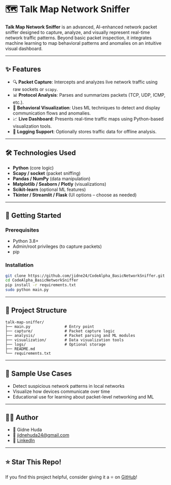 # 🗺️ Talk Map Network Sniffer

**Talk Map Network Sniffer** is an advanced, AI-enhanced network packet sniffer designed to capture, analyze, and visually represent real-time network traffic patterns. Beyond basic packet inspection, it integrates machine learning to map behavioral patterns and anomalies on an intuitive visual dashboard.

---

## ✨ Features

- 🔍 **Packet Capture**: Intercepts and analyzes live network traffic using raw sockets or `scapy`.
- 📊 **Protocol Analysis**: Parses and summarizes packets (TCP, UDP, ICMP, etc.).
- 🧠 **Behavioral Visualization**: Uses ML techniques to detect and display communication flows and anomalies.
- 📈 **Live Dashboard**: Presents real-time traffic maps using Python-based visualization tools.
- 💾 **Logging Support**: Optionally stores traffic data for offline analysis.

---

## 🛠️ Technologies Used

- **Python** (core logic)
- **Scapy / socket** (packet sniffing)
- **Pandas / NumPy** (data manipulation)
- **Matplotlib / Seaborn / Plotly** (visualizations)
- **Scikit-learn** (optional ML features)
- **Tkinter / Streamlit / Flask** (UI options – choose as needed)

---

## 🚀 Getting Started

### Prerequisites

- Python 3.8+
- Admin/root privileges (to capture packets)
- pip

### Installation

```bash
git clone https://github.com/jidne24/CodeAlpha_BasicNetworkSniffer.git
cd CodeAlpha_BasicNetworkSniffer
pip install -r requirements.txt
sudo python main.py
```
---

## 📂 Project Structure
```
talk-map-sniffer/
├── main.py               # Entry point
├── capture/              # Packet capture logic
├── analysis/             # Packet parsing and ML modules
├── visualization/        # Data visualization tools
├── logs/                 # Optional storage
├── README.md
└── requirements.txt
```

---

## 🧪 Sample Use Cases

- Detect suspicious network patterns in local networks
- Visualize how devices communicate over time
- Educational use for learning about packet-level networking and ML

---

## 🙋‍♂️ Author

- 👤 Gidne Huda
- 📧 jidnehuda24@gmail.com
- 🔗 [LinkedIn](https://www.linkedin.com/in/jidne24)

---

## ⭐ Star This Repo!
If you find this project helpful, consider giving it a ⭐ on [GitHub](https://github.com/jidne24/CodeAlpha_BasicNetworkSniffer)!

